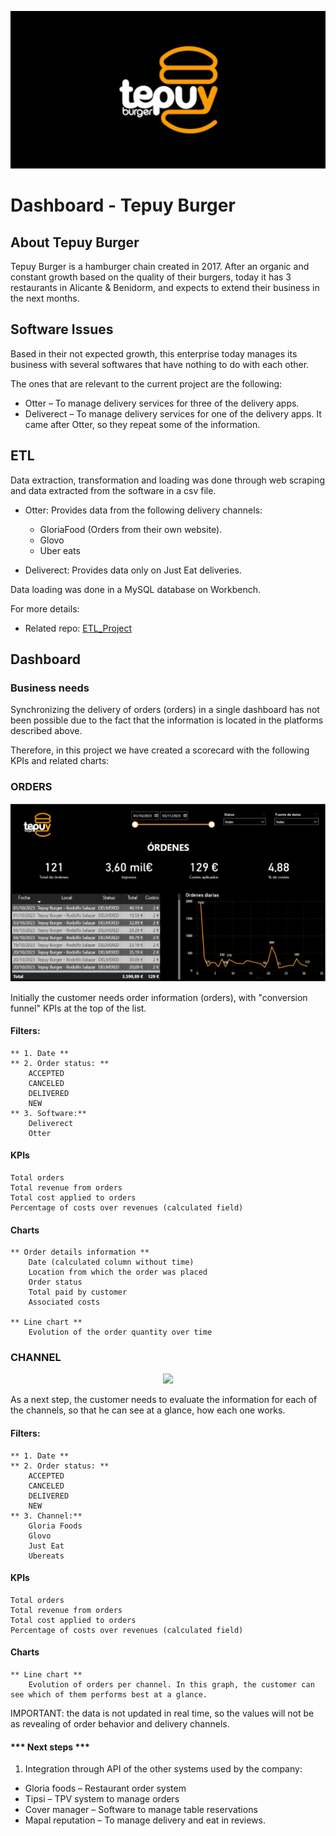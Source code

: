 <p align="center">
  <img src="img/tepuy_logo.png" alt="Tepuy Logo">
</p>

# Dashboard - Tepuy Burger

## **About Tepuy Burger**
Tepuy Burger is a hamburger chain created in 2017. After an organic and constant growth based on the quality of their burgers, today it has 3 restaurants in Alicante & Benidorm, and expects to extend their business in the next months.

## **Software Issues**
Based in their not expected growth, this enterprise today manages its business with several softwares that have nothing to do with each other.

The ones that are relevant to the current project are the following:

- Otter – To manage delivery services for three of the delivery apps.
- Deliverect – To manage delivery services for one of the delivery apps. It came after Otter, so they repeat some of the information.

## **ETL**
Data extraction, transformation and loading was done through web scraping and data extracted from the software in a csv file.

- Otter:
Provides data from the following delivery channels:
    - GloriaFood (Orders from their own website).
    - Glovo
    - Uber eats

- Deliverect:
Provides data only on Just Eat deliveries.

Data loading was done in a MySQL database on Workbench.

For more details:

  - Related repo: [ETL_Project](https://github.com/jomariapc/ETL_Project)


## **Dashboard**

### **Business needs**
Synchronizing the delivery of orders (orders) in a single dashboard has not been possible due to the fact that the information is located in the platforms described above. 

Therefore, in this project we have created a scorecard with the following KPIs and related charts:

### **ORDERS**

<p align="center">
  <img src="img/orders.png">
</p>

Initially the customer needs order information (orders), with "conversion funnel" KPIs at the top of the list.

#### Filters:
    ** 1. Date ** 
    ** 2. Order status: **
        ACCEPTED
        CANCELED
        DELIVERED
        NEW
    ** 3. Software:**
        Deliverect
        Otter

#### KPIs
    Total orders
    Total revenue from orders
    Total cost applied to orders
    Percentage of costs over revenues (calculated field)

#### Charts

    ** Order details information **
        Date (calculated column without time)
        Location from which the order was placed
        Order status 
        Total paid by customer
        Associated costs

    ** Line chart **
        Evolution of the order quantity over time


### **CHANNEL**

<p align="center">
  <img src="img/channel.png">
</p>

As a next step, the customer needs to evaluate the information for each of the channels, so that he can see at a glance, how each one works.

#### Filters:
    ** 1. Date ** 
    ** 2. Order status: **
        ACCEPTED
        CANCELED
        DELIVERED
        NEW
    ** 3. Channel:**
        Gloria Foods
        Glovo
        Just Eat
        Ubereats

#### KPIs
    Total orders
    Total revenue from orders
    Total cost applied to orders
    Percentage of costs over revenues (calculated field)

#### Charts

    ** Line chart **
        Evolution of orders per channel. In this graph, the customer can see which of them performs best at a glance.



IMPORTANT: the data is not updated in real time, so the values will not be as revealing of order behavior and delivery channels.

#### *** Next steps ***

1. Integration through API of the other systems used by the company:

- Gloria foods – Restaurant order system
- Tipsi – TPV system to manage orders
- Cover manager – Software to manage table reservations
- Mapal reputation – To manage delivery and eat in reviews.